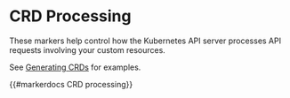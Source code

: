 # CRD Processing

These markers help control how the Kubernetes API server processes API
requests involving your custom resources.

See [Generating CRDs](/reference/generating-crd.md) for examples.

{{#markerdocs CRD processing}}
